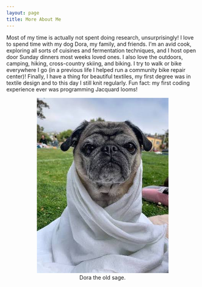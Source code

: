 ```yaml
---
layout: page
title: More About Me
---
```


Most of my time is actually not spent doing research, unsurprisingly! I love to spend time with my dog Dora, my family, and friends. I'm an avid cook, exploring all sorts of cuisines and fermentation techniques, and I host open door Sunday dinners most weeks loved ones. I also love the outdoors, camping, hiking, cross-country skiing, and biking. I try to walk or bike everywhere I go (in a previous life I helped run a community bike repair center)! Finally, I have a thing for beautiful textiles, my first degree was in textile design and to this day I still knit regularly. Fun fact: my first coding experience ever was programming Jacquard looms!

<p align="center">
<img src="./imgs/Dora.JPG">
<br>
Dora the old sage.
</p>
